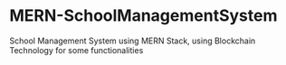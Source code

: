 # MERN-SchoolManagementSystem
School Management System using MERN Stack, using Blockchain Technology for some functionalities
